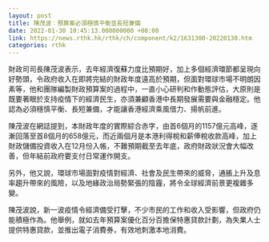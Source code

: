 ```yaml
---
layout: post
title: 陳茂波︰預算案必須穩慎平衡並長短兼備
date: 2022-01-30 10:45:13.000000000 +08:00
link: https://news.rthk.hk/rthk/ch/component/k2/1631300-20220130.htm
categories: rthk
---
```


財政司司長陳茂波表示，去年經濟復蘇力度比預期好，加上多個經濟環節都呈現向好勢頭，令政府收入在即將完結的財政年度遠高於預期，但面對環球巿場不明朗因素等，他和團隊編製財政預算案的過程中，一直小心研判和作動態評估，大原則是既要著眼於支持疫情下的經濟民生，亦須兼顧香港中長期發展需要與金融穩定。他認為必須穩慎平衡、長短兼備，才能讓香港經濟乘風借力、揚帆前進。

陳茂波在網誌提到，本財政年度的實際綜合赤字，由首6個月的1157億元高峰，逐漸回落至首8個月的658億元，而近兩個月是本港利得稅和薪俸稅收款高峰，加上財政儲備投資收入在12月份入帳，不難預期截至去年底，政府財政狀況會大幅改善，但年結前政府要支付日常運作開支。

另外，他又說，環球市場面對疫情對經濟、社會及民生帶來的威脅，通脹上升及息率趨升帶來的風險，以及地緣政治局勢緊張的陰霾，將令全球經濟前景更複雜多變。

陳茂波說，新一波疫情令經濟備受打擊，不少市民的工作和收入受影響，但政府仍能積極作為。他舉例，就如去年預算案優化百分百擔保特惠貸款計劃，為失業人士提供特惠貸款，並推出電子消費券，有效地刺激本地消費。
